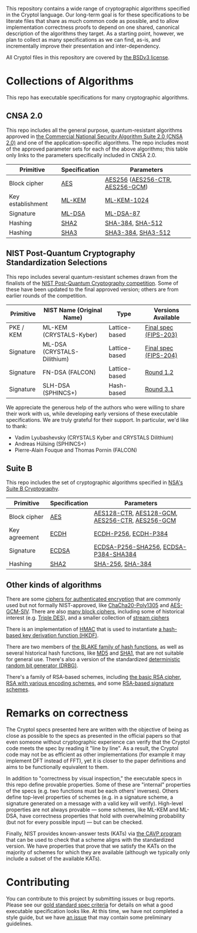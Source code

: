 This repository contains a wide range of cryptographic algorithms
specified in the Cryptol language. Our long-term goal is for these
specifications to be literate files that share as much common code as
possible, and to allow implementation correctness proofs to depend on
one shared, canonical description of the algorithms they target. As a
starting point, however, we plan to collect as many specifications as
we can find, as-is, and incrementally improve their presentation and
inter-dependency.

All Cryptol files in this repository are covered by [the BSDv3 license](LICENSE).

# Collections of Algorithms
This repo has executable specifications for many cryptographic algorithms.

## CNSA 2.0
This repo includes all the general purpose, quantum-resistant algorithms approved in [the Commercial National Security Algorithm Suite 2.0 (CNSA 2.0)](https://media.defense.gov/2022/Sep/07/2003071836/-1/-1/0/CSI_CNSA_2.0_FAQ_.PDF) and one of the application-specific algorithms.
The repo includes most of the approved parameter sets for each of the above algorithms; this table only links to the parameters specifically included in CNSA 2.0.

| Primitive | Specification | Parameters |
| --- | --- | --- |
| Block cipher | [AES](Primitive/Symmetric/Cipher/Block/AES) | [AES256](Primitive/Symmetric/Cipher/Block/Instantiations/AES256.cry) ([AES256-CTR](Primitive/Symmetric/Cipher/Block/Instantiations/AES256_CTR.cry), [AES256-GCM](Primitive/Symmetric/Cipher/Authenticated/Instantiations/AES256_GCM.cry)) |
| Key establishment | [ML-KEM](Primitive/Asymmetric/KEM/ML_KEM/) | [ML-KEM-1024](Primitive/Asymmetric/KEM/ML_KEM/Instantiations/ML_KEM1024.cry) |
| Signature | [ML-DSA](Primitive/Asymmetric/Signature/ML_DSA/) | [ML-DSA-87](Primitive/Asymmetric/Signature/ML_DSA/Instantiations/ML_DSA_87.cry) |
| Hashing | [SHA2](Primitive/Keyless/Hash/SHA2/Specification.cry) | [SHA-384](Primitive/Keyless/Hash/SHA2/Instantiations/SHA384.cry), [SHA-512](Primitive/Keyless/Hash/SHA2/Instantiations/SHA512.cry) |
| Hashing | [SHA3](Primitive/Keyless/Hash/SHA3) | [SHA3-384](Primitive/Keyless/Hash/SHA3/Instantiations/SHA3_384.cry), [SHA3-512](Primitive/Keyless/Hash/SHA3/Instantiations/SHA3_512.cry) |

## NIST Post-Quantum Cryptography Standardization Selections
This repo includes several quantum-resistant schemes drawn from the finalists of the [NIST Post-Quantum Cryptography competition](https://csrc.nist.gov/projects/post-quantum-cryptography). Some of these have been updated to the final approved version; others are from earlier rounds of the competition.

| Primitive | NIST Name (Original Name)   | Type          | Versions Available |
|-----------|-----------------------------|---------------|--------------------|
| PKE / KEM | ML-KEM (CRYSTALS-Kyber)     | Lattice-based | [Final spec (FIPS-203)](Primitive/Asymmetric/KEM/ML_KEM/) |
| Signature | ML-DSA (CRYSTALS-Dilithium) | Lattice-based | [Final spec (FIPS-204)](Primitive/Asymmetric/Signature/ML_DSA/) |
| Signature | FN-DSA (FALCON)             | Lattice-based | [Round 1.2](Primitive/Asymmetric/Signature/FALCON/1.2/) |
| Signature | SLH-DSA (SPHINCS+)          | Hash-based    | [Round 3.1](Primitive/Asymmetric/Signature/SphincsPlus/) |

We appreciate the generous help of the authors who were willing to share their work with us, while developing early versions of these executable specifications. We are truly grateful for their support. In particular, we'd like to thank:
- Vadim Lyubashevsky (CRYSTALS Kyber and CRYSTALS Dilithium)
- Andreas Hülsing (SPHINCS+)
- Pierre-Alain Fouque and Thomas Pornin (FALCON)

## Suite B
This repo includes the set of cryptographic algorithms specified in [NSA's Suite B Cryptography](https://en.wikipedia.org/wiki/NSA_Suite_B_Cryptography).

| Primitive | Specification | Parameters |
| --- | --- | --- |
| Block cipher | [AES](Primitive/Symmetric/Cipher/Block/AES) | [AES128-CTR](Primitive/Symmetric/Cipher/Block/Instantiations/AES128_CTR.cry), [AES128-GCM](Primitive/Symmetric/Cipher/Authenticated/Instantiations/AES128_GCM.cry), [AES256-CTR](Primitive/Symmetric/Cipher/Block/Instantiations/AES256_CTR.cry), [AES256-GCM](Primitive/Symmetric/Cipher/Authenticated/Instantiations/AES256_GCM.cry)|
| Key agreement | [ECDH](Primitive/Asymmetric/KEM/ECDH/) | [ECDH-P256](Primitive/Asymmetric/KEM/ECDH/Instantiations/ECDH_P256.cry), [ECDH-P384](Primitive/Asymmetric/KEM/ECDH/Instantiations/ECDH_P384.cry) |
| Signature | [ECDSA](Primitive/Asymmetric/Signature/ECDSA/) | [ECDSA-P256-SHA256](Primitive/Asymmetric/Signature/ECDSA/Instantiations/ECDSA_P256_SHA256.cry), [ECDSA-P384-SHA384](Primitive/Asymmetric/Signature/ECDSA/Instantiations/ECDSA_P384_SHA384.cry) |
| Hashing | [SHA2](Primitive/Keyless/Hash/SHA2/Specification.cry) | [SHA-256](Primitive/Keyless/Hash/SHA2/Instantiations/SHA256.cry), [SHA-384](Primitive/Keyless/Hash/SHA2/Instantiations/SHA384.cry) |

## Other kinds of algorithms

There are some [ciphers for authenticated encryption](Primitive/Symmetric/Cipher/Authenticated/) that are commonly used but not formally NIST-approved, like [ChaCha20-Poly1305](Primitive/Symmetric/Cipher/Authenticated/ChaChaPolyCryptolIETF.md) and [AES-GCM-SIV](Primitive/Symmetric/Cipher/Authenticated/AES_GCM_SIV.cry). There are also [many block ciphers](Primitive/Symmetric/Cipher/Block/), including some of historical interest (e.g. [Triple DES](Primitive/Symmetric/Cipher/Block/TripleDES.md)), and a smaller collection of [stream ciphers](Primitive/Symmetric/Cipher/Stream/)

There is an implementation of [HMAC](Primitive/Symmetric/MAC/HMAC_SHA256.cry) that is used to instantiate [a hash-based key derivation function (HKDF)](Primitive/Symmetric/KDF/).

There are two members of [the BLAKE family of hash functions](Primitive/Keyless/Hash/), as well as several historical hash functions, like [MD5](Primitive/Keyless/Hash/MD5.md) and [SHA1](Primitive/Keyless/Hash/SHA1.cry), that are not suitable for general use. There's also a version of the standardized [deterministic random bit generator (DRBG)](Primitive/Keyless/Generator/DRBG.cry).

There's a family of RSA-based schemes, including [the basic RSA cipher](Primitive/Asymmetric/Cipher/RSA.cry), [RSA with various encoding schemes](Primitive/Asymmetric/Scheme), and some [RSA-based signature schemes](Primitive/Asymmetric/Signature).




# Remarks on correctness
The Cryptol specs presented here are written with the objective of being as close as possible to the specs as presented in the official papers so that even someone without cryptographic experience can verify that the Cryptol code meets the spec by reading it "line by line". As a result, the Cryptol code may not be as efficient as other implementations (for example it may implement DFT instead of FFT), yet it is closer to the paper definitions and aims to be functionally equivalent to them.

In addition to "correctness by visual inspection," the executable specs in this repo define provable properties. Some of these are "internal" properties of the specs (e.g. two functions must be each others' inverses). Others define top-level properties of schemes (e.g. in a signature scheme, a signature generated on a message with a valid key will verify). High-level properties are not always provable — some schemes, like ML-KEM and ML-DSA, have correctness properties that hold with overwhelming probability (but not for every possible input) — but can be checked.

Finally, NIST provides known-answer tests (KATs) via [the CAVP program](https://csrc.nist.gov/projects/cryptographic-algorithm-validation-program) that can be used to check that a scheme aligns with the standardized version. We have properties that prove that we satisfy the KATs on the majority of schemes for which they are available (although we typically only include a subset of the available KATs).


# Contributing
You can contribute to this project by submitting issues or bug reports. Please see our [gold standard spec criteria](https://github.com/GaloisInc/cryptol-specs/wiki/Reviewing-guidelines) for details on what a good executable specification looks like. At this time, we have not completed a style guide, but we have [an issue](https://github.com/GaloisInc/cryptol-specs/issues/5) that may contain some preliminary guidelines.
